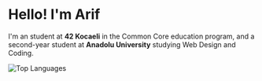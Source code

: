# Hello! I'm Arif

I'm an student at **42 Kocaeli** in the Common Core education program, and a second-year student at **Anadolu University** studying Web Design and Coding. 

![Top Languages](https://github-readme-stats.vercel.app/api/top-langs/?username=w7h3r&hide=html&layout=compact&theme=dark)  

